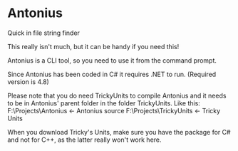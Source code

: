 # Antonius
Quick in file string finder

This really isn't much, but it can be handy if you need this!

Antonius is a CLI tool, so you need to use it from the command prompt.

Since Antonius has been coded in C# it requires .NET to run. (Required version is 4.8)

Please note that you do need TrickyUnits to compile Antonius and it needs to be in Antonius' parent folder in the folder TrickyUnits.
Like this:
F:\Projects\Antonius <- Antonius source
F:\Projects\TrickyUnits <- Tricky Units

When you download Tricky's Units, make sure you have the package for C# and not for C++, as the latter really won't work here.
